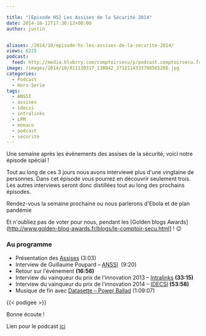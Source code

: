 ```yaml
---

title: "[Episode HS] Les Assises de la Sécurité 2014"
date: 2014-10-12T17:30:13+00:00
author: justin


aliases: /2014/10/episode-hs-les-assises-de-la-securite-2014/
views: 6225
podcast:
  feed: http://media.blubrry.com/comptoirsecu/p/podcast.comptoirsecu.fr/CSEC.HS03.2014-10-12.ASSISES.mp3
image: /images/2014/10/811130317_138042_3712114333708565266.jpg
categories:
  - Podcast
  - Hors-Serie
tags:
  - ANSSI
  - assises
  - idecsi
  - intralinks
  - LPM
  - monaco
  - podcast
  - sécurité
---
```



Une semaine après les événements des assises de la sécurité, voici notre épisode spécial !

Tout au long de ces 3 jours nous avons interviewé plus d'une vingtaine de personnes. Dans cet épisode vous pourrez en découvrir seulement trois. Les autres interviews seront donc distillées tout au long des prochains épisodes.

Rendez-vous la semaine prochaine ou nous parlerons d'Ebola et de plan pandémie

Et n'oubliez pas de voter pour nous, pendant les [Golden blogs Awards](http://www.golden-blog-awards.fr/blogs/le-comptoir-secu.html] ! 😉

### Au programme

  * Présentation des [Assises](http://www.les-assises-de-la-securite.com/) <span >(3:03)</span>
  * Interview de Guillaume Poupard – [ANSSI](http://www.ssi.gouv.fr/)  <span >(9:20)</span>
  * Retour sur l'événement **(16:56)**
  * Interview du vainqueur du prix de l'innovation 2013 – [Intralinks](http://www.intralinks.com/) **(33:15)**
  * Interview du vainqueur du prix de l'innovation 2014 – [IDECSI](http://www.idecsi.com/fr) **(53:58)**
  * Musique de fin avec [Datasette – Power Ballad](https://soundcloud.com/datashat/power-ballad) <span >(1:09:07)</span>


  {{< podigee >}}







Bonne écoute !

Lien pour le podcast [ici](http://media.blubrry.com/comptoirsecu/p/podcast.comptoirsecu.fr/CSEC.HS03.2014-10-12.ASSISES.mp3)

